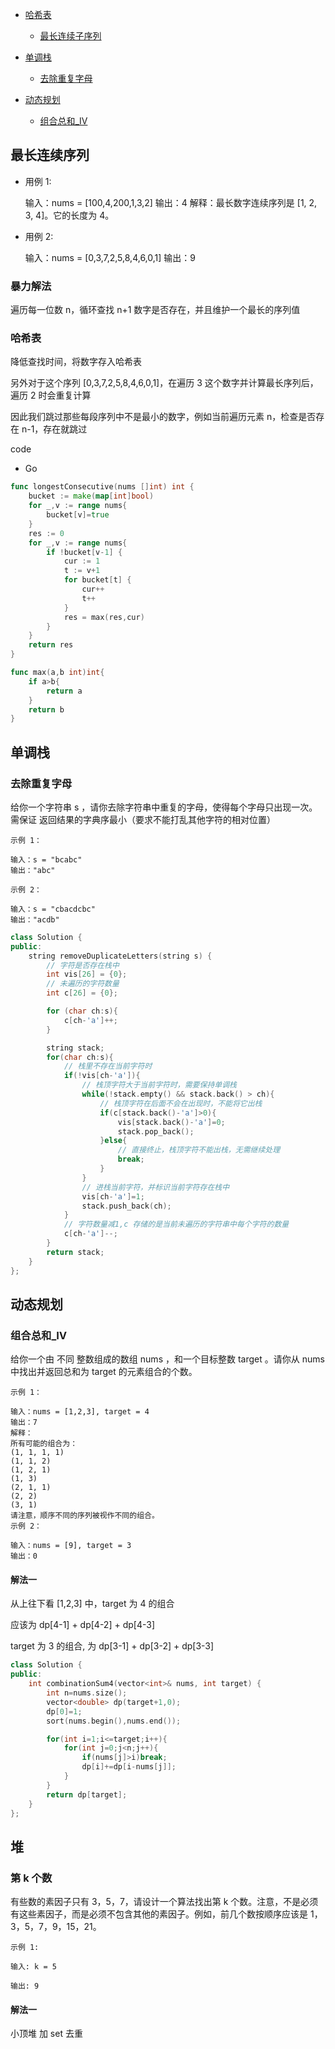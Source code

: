 - [哈希表](./Algorithm.html#最长连续序列)

  - [最长连续子序列](./Algorithm.html#最长连续序列)

- [单调栈](./Algorithm.html#单调栈)

  - [去除重复字母](./Algorithm.html#去除重复字母)

- [动态规划](./Algorithm.html#动态规划)

  - [组合总和\_Ⅳ](./Algorithm.html#组合总和_Ⅳ)

## 最长连续序列

- 用例 1:

  输入：nums = [100,4,200,1,3,2]
  输出：4
  解释：最长数字连续序列是 [1, 2, 3, 4]。它的长度为 4。

- 用例 2:

  输入：nums = [0,3,7,2,5,8,4,6,0,1]
  输出：9

### 暴力解法

遍历每一位数 n，循环查找 n+1 数字是否存在，并且维护一个最长的序列值

### 哈希表

降低查找时间，将数字存入哈希表

另外对于这个序列 [0,3,7,2,5,8,4,6,0,1]，在遍历 3 这个数字并计算最长序列后，遍历 2 时会重复计算

因此我们跳过那些每段序列中不是最小的数字，例如当前遍历元素 n，检查是否存在 n-1，存在就跳过

code

- Go

```go
func longestConsecutive(nums []int) int {
    bucket := make(map[int]bool)
    for _,v := range nums{
        bucket[v]=true
    }
    res := 0
    for _,v := range nums{
        if !bucket[v-1] {
            cur := 1
            t := v+1
            for bucket[t] {
                cur++
                t++
            }
            res = max(res,cur)
        }
    }
    return res
}

func max(a,b int)int{
    if a>b{
        return a
    }
    return b
}
```

## 单调栈

### 去除重复字母

给你一个字符串 s ，请你去除字符串中重复的字母，使得每个字母只出现一次。需保证 返回结果的字典序最小（要求不能打乱其他字符的相对位置）

```
示例 1：

输入：s = "bcabc"
输出："abc"

示例 2：

输入：s = "cbacdcbc"
输出："acdb"
```

```cpp
class Solution {
public:
    string removeDuplicateLetters(string s) {
        // 字符是否存在栈中
        int vis[26] = {0};
        // 未遍历的字符数量
        int c[26] = {0};

        for (char ch:s){
            c[ch-'a']++;
        }

        string stack;
        for(char ch:s){
            // 栈里不存在当前字符时
            if(!vis[ch-'a']){
                // 栈顶字符大于当前字符时，需要保持单调栈
                while(!stack.empty() && stack.back() > ch){
                    // 栈顶字符在后面不会在出现时，不能将它出栈
                    if(c[stack.back()-'a']>0){
                        vis[stack.back()-'a']=0;
                        stack.pop_back();
                    }else{
                        // 直接终止，栈顶字符不能出栈，无需继续处理
                        break;
                    }
                }
                // 进栈当前字符，并标识当前字符存在栈中
                vis[ch-'a']=1;
                stack.push_back(ch);
            }
            // 字符数量减1,c 存储的是当前未遍历的字符串中每个字符的数量
            c[ch-'a']--;
        }
        return stack;
    }
};
```

## 动态规划

### 组合总和\_Ⅳ

给你一个由 不同 整数组成的数组 nums ，和一个目标整数 target 。请你从 nums 中找出并返回总和为 target 的元素组合的个数。

```
示例 1：

输入：nums = [1,2,3], target = 4
输出：7
解释：
所有可能的组合为：
(1, 1, 1, 1)
(1, 1, 2)
(1, 2, 1)
(1, 3)
(2, 1, 1)
(2, 2)
(3, 1)
请注意，顺序不同的序列被视作不同的组合。
示例 2：

输入：nums = [9], target = 3
输出：0
```

#### 解法一

从上往下看 [1,2,3] 中，target 为 4 的组合

应该为 dp[4-1] + dp[4-2] + dp[4-3]

target 为 3 的组合, 为 dp[3-1] + dp[3-2] + dp[3-3]

```cpp
class Solution {
public:
    int combinationSum4(vector<int>& nums, int target) {
        int n=nums.size();
        vector<double> dp(target+1,0);
        dp[0]=1;
        sort(nums.begin(),nums.end());

        for(int i=1;i<=target;i++){
            for(int j=0;j<n;j++){
                if(nums[j]>i)break;
                dp[i]+=dp[i-nums[j]];
            }
        }
        return dp[target];
    }
};
```

## 堆

### 第 k 个数

有些数的素因子只有 3，5，7，请设计一个算法找出第 k 个数。注意，不是必须有这些素因子，而是必须不包含其他的素因子。例如，前几个数按顺序应该是 1，3，5，7，9，15，21。

```
示例 1:

输入: k = 5

输出: 9
```

#### 解法一

小顶堆 加 set 去重
